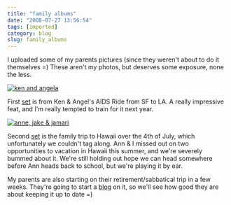 ```yaml
---
title: "family albums"
date: "2008-07-27 13:56:54"
tags: [imported]
category: blog
slug: family_albums
---
```


I uploaded some of my parents pictures (since they weren't about to do it themselves =) These aren't my photos, but deserves some exposure, none the less.

<a href="https://www.flickr.com/photos/markphilpot/sets/72157606404770745/"><img src="https://farm4.static.flickr.com/3058/2707776768_9db17b6157.jpg?v=0" alt="ken and angela" class="aligncenter" /></a>

First <a href="https://www.flickr.com/photos/markphilpot/sets/72157606404770745/">set</a> is from Ken & Angel's AIDS Ride from SF to LA. A really impressive feat, and I'm really tempted to train for it next year.

<a href="https://www.flickr.com/photos/markphilpot/sets/72157606405415339/"><img src="https://farm4.static.flickr.com/3039/2707179795_91fef7896a.jpg?v=0" alt="anne, jake & jamari" class="aligncenter"/></a>

Second <a href="https://www.flickr.com/photos/markphilpot/sets/72157606405415339/">set</a> is the family trip to Hawaii over the 4th of July, which unfortunately we couldn't tag along. Ann & I missed out on two opportunities to vacation in Hawaii this summer, and we're severely bummed about it. We're still holding out hope we can head somewhere before Ann heads back to school, but we're playing it by ear.

My parents are also starting on their retirement/sabbatical trip in a few weeks. They're going to start a <a href="https://angelaandken.blogspot.com/">blog</a> on it, so we'll see how good they are about keeping it up to date =)
